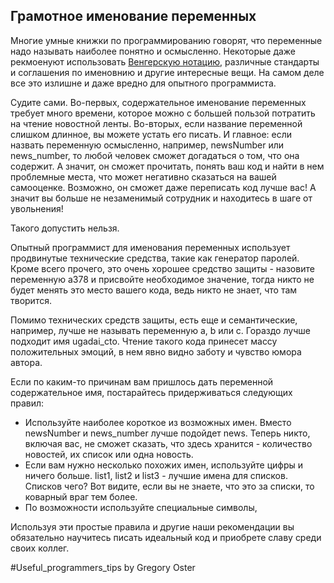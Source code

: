  
## Грамотное именование переменных

Многие умные книжки по программированию говорят, что переменные надо называть наиболее понятно и осмысленно. Некоторые даже рекмоенуют использовать [Венгерскую нотацию](https://ru.wikipedia.org/wiki/%D0%92%D0%B5%D0%BD%D0%B3%D0%B5%D1%80%D1%81%D0%BA%D0%B0%D1%8F_%D0%BD%D0%BE%D1%82%D0%B0%D1%86%D0%B8%D1%8F), различные стандарты и соглашения по именовнию и другие интересные вещи. На самом деле все это излишне и даже вредно для опытного программиста.

Судите сами. Во-первых, содержательное именование переменных требует много времени, которое можно с большей пользой потратить на чтение новостной ленты. Во-вторых, если название переменной слишком длинное, вы можете устать его писать. И главное: если назвать переменную осмысленно, например, newsNumber или news_number, то любой человек сможет догадаться о том, что она содержит. А значит, он сможет прочитать, понять ваш код и найти в нем проблемные места, что может негативно сказаться на вашей самооценке. Возможно, он сможет даже переписать код лучше вас! А значит вы больше не незаменимый сотрудник и находитесь в шаге от увольнения! 

Такого допустить нельзя.

Опытный программист для именования переменных использует продвинутые технические средства, такие как генератор паролей. Кроме всего прочего, это очень хорошее средство защиты - назовите переменную a378 и присвойте необходимое значение, тогда никто не будет менять это место вашего кода, ведь никто не знает, что там творится.

Помимо технических средств защиты, есть еще и семантические, например, лучше не называть переменную a, b или c. Гораздо лучше подходит имя ugadai_cto. Чтение такого кода принесет массу положительных эмоций, в нем явно видно заботу и чувство юмора автора.

Если по каким-то причинам вам пришлось дать переменной содержательное имя, постарайтесь придерживаться следующих правил:

* Используйте наиболее короткое из возможных имен. Вместо newsNumber и news_number лучше подойдет news. Теперь никто, включая вас, не сможет сказать, что здесь хранится - количество новостей, их список или одна новость.
* Если вам нужно несколько похожих имен, используйте цифры и ничего больше. list1, list2 и list3 - лучшие имена для списков. Списков чего? Вот видите, если вы не знаете, что это за списки, то коварный враг тем более.
* По возможности используйте специальные символы, 

Используя эти простые правила и другие наши рекомендации вы обязательно научитесь писать идеальный код и приобрете славу среди своих коллег.

\#Useful_programmers_tips by Gregory Oster
